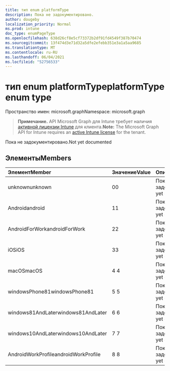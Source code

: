 ```yaml
---
title: тип enum platformType
description: Пока не задокументировано.
author: dougeby
localization_priority: Normal
ms.prod: intune
doc_type: enumPageType
ms.openlocfilehash: 638d26cf8e5cf73372b2df91fd4549f387b70474
ms.sourcegitcommit: 13f474d3e71d32a5dfe2efebb351e3a1a5aa9685
ms.translationtype: MT
ms.contentlocale: ru-RU
ms.lasthandoff: 06/04/2021
ms.locfileid: "52756533"
---
```

# <a name="platformtype-enum-type"></a><span data-ttu-id="b5fbf-103">тип enum platformType</span><span class="sxs-lookup"><span data-stu-id="b5fbf-103">platformType enum type</span></span>

<span data-ttu-id="b5fbf-104">Пространство имен: microsoft.graph</span><span class="sxs-lookup"><span data-stu-id="b5fbf-104">Namespace: microsoft.graph</span></span>

> <span data-ttu-id="b5fbf-105">**Примечание.** API Microsoft Graph для Intune требует наличия [активной лицензии Intune](https://go.microsoft.com/fwlink/?linkid=839381) для клиента.</span><span class="sxs-lookup"><span data-stu-id="b5fbf-105">**Note:** The Microsoft Graph API for Intune requires an [active Intune license](https://go.microsoft.com/fwlink/?linkid=839381) for the tenant.</span></span>

<span data-ttu-id="b5fbf-106">Пока не задокументировано.</span><span class="sxs-lookup"><span data-stu-id="b5fbf-106">Not yet documented</span></span>

## <a name="members"></a><span data-ttu-id="b5fbf-107">Элементы</span><span class="sxs-lookup"><span data-stu-id="b5fbf-107">Members</span></span>
|<span data-ttu-id="b5fbf-108">Элемент</span><span class="sxs-lookup"><span data-stu-id="b5fbf-108">Member</span></span>|<span data-ttu-id="b5fbf-109">Значение</span><span class="sxs-lookup"><span data-stu-id="b5fbf-109">Value</span></span>|<span data-ttu-id="b5fbf-110">Описание</span><span class="sxs-lookup"><span data-stu-id="b5fbf-110">Description</span></span>|
|:---|:---|:---|
|<span data-ttu-id="b5fbf-111">unknown</span><span class="sxs-lookup"><span data-stu-id="b5fbf-111">unknown</span></span>|<span data-ttu-id="b5fbf-112">0</span><span class="sxs-lookup"><span data-stu-id="b5fbf-112">0</span></span>|<span data-ttu-id="b5fbf-113">Пока не задокументировано.</span><span class="sxs-lookup"><span data-stu-id="b5fbf-113">Not yet documented</span></span>|
|<span data-ttu-id="b5fbf-114">Android</span><span class="sxs-lookup"><span data-stu-id="b5fbf-114">android</span></span>|<span data-ttu-id="b5fbf-115">1</span><span class="sxs-lookup"><span data-stu-id="b5fbf-115">1</span></span>|<span data-ttu-id="b5fbf-116">Пока не задокументировано.</span><span class="sxs-lookup"><span data-stu-id="b5fbf-116">Not yet documented</span></span>|
|<span data-ttu-id="b5fbf-117">AndroidForWork</span><span class="sxs-lookup"><span data-stu-id="b5fbf-117">androidForWork</span></span>|<span data-ttu-id="b5fbf-118">2</span><span class="sxs-lookup"><span data-stu-id="b5fbf-118">2</span></span>|<span data-ttu-id="b5fbf-119">Пока не задокументировано.</span><span class="sxs-lookup"><span data-stu-id="b5fbf-119">Not yet documented</span></span>|
|<span data-ttu-id="b5fbf-120">iOS</span><span class="sxs-lookup"><span data-stu-id="b5fbf-120">iOS</span></span>|<span data-ttu-id="b5fbf-121">3</span><span class="sxs-lookup"><span data-stu-id="b5fbf-121">3</span></span>|<span data-ttu-id="b5fbf-122">Пока не задокументировано.</span><span class="sxs-lookup"><span data-stu-id="b5fbf-122">Not yet documented</span></span>|
|<span data-ttu-id="b5fbf-123">macOS</span><span class="sxs-lookup"><span data-stu-id="b5fbf-123">macOS</span></span>|<span data-ttu-id="b5fbf-124">4 </span><span class="sxs-lookup"><span data-stu-id="b5fbf-124">4</span></span>|<span data-ttu-id="b5fbf-125">Пока не задокументировано.</span><span class="sxs-lookup"><span data-stu-id="b5fbf-125">Not yet documented</span></span>|
|<span data-ttu-id="b5fbf-126">windowsPhone81</span><span class="sxs-lookup"><span data-stu-id="b5fbf-126">windowsPhone81</span></span>|<span data-ttu-id="b5fbf-127">5 </span><span class="sxs-lookup"><span data-stu-id="b5fbf-127">5</span></span>|<span data-ttu-id="b5fbf-128">Пока не задокументировано.</span><span class="sxs-lookup"><span data-stu-id="b5fbf-128">Not yet documented</span></span>|
|<span data-ttu-id="b5fbf-129">windows81AndLater</span><span class="sxs-lookup"><span data-stu-id="b5fbf-129">windows81AndLater</span></span>|<span data-ttu-id="b5fbf-130">6 </span><span class="sxs-lookup"><span data-stu-id="b5fbf-130">6</span></span>|<span data-ttu-id="b5fbf-131">Пока не задокументировано.</span><span class="sxs-lookup"><span data-stu-id="b5fbf-131">Not yet documented</span></span>|
|<span data-ttu-id="b5fbf-132">windows10AndLater</span><span class="sxs-lookup"><span data-stu-id="b5fbf-132">windows10AndLater</span></span>|<span data-ttu-id="b5fbf-133">7 </span><span class="sxs-lookup"><span data-stu-id="b5fbf-133">7</span></span>|<span data-ttu-id="b5fbf-134">Пока не задокументировано.</span><span class="sxs-lookup"><span data-stu-id="b5fbf-134">Not yet documented</span></span>|
|<span data-ttu-id="b5fbf-135">AndroidWorkProfile</span><span class="sxs-lookup"><span data-stu-id="b5fbf-135">androidWorkProfile</span></span>|<span data-ttu-id="b5fbf-136">8 </span><span class="sxs-lookup"><span data-stu-id="b5fbf-136">8</span></span>|<span data-ttu-id="b5fbf-137">Пока не задокументировано.</span><span class="sxs-lookup"><span data-stu-id="b5fbf-137">Not yet documented</span></span>|




